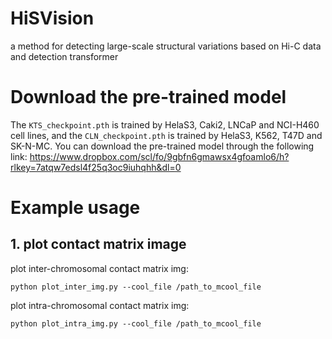 # HiSVision
a method for detecting large-scale structural variations based on Hi-C data and detection transformer

# Download the pre-trained model
The `KTS_checkpoint.pth` is trained by HelaS3, Caki2, LNCaP and NCI-H460 cell lines, and the `CLN_checkpoint.pth` is trained by HelaS3, K562, T47D and SK-N-MC. You can download the pre-trained model through the following link:
https://www.dropbox.com/scl/fo/9gbfn6gmawsx4gfoamlo6/h?rlkey=7atqw7edsl4f25q3oc9iuhqhh&dl=0

# Example usage
## 1. plot contact matrix image
plot inter-chromosomal contact matrix img:
```
python plot_inter_img.py --cool_file /path_to_mcool_file
```
plot intra-chromosomal contact matrix img:
```
python plot_intra_img.py --cool_file /path_to_mcool_file
```
